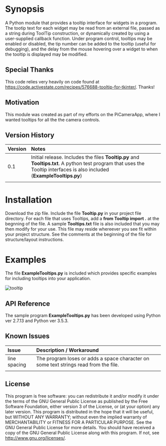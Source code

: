 # Synopsis

A Python module that provides a tooltip interface for widgets in a program. The tootip text for each widget may be read from an external file, passed as a string during ToolTip construction, or dynamically created by using a user-supplied callback function. Under program control, tooltips may be enabled or disabled, the tip number can be added to the tooltip (useful for debugging), and the delay from the mouse hovering over a widget to when the tooltip is displayed may be modified.

## Special Thanks

This code relies very heavily on code found at https://code.activestate.com/recipes/576688-tooltip-for-tkinter/. Thanks!

## Motivation

This module was created as part of my efforts on the PiCameraApp, where I wanted tooltips for all the the camera controls.

## Version History

| Version    | Notes                               |
| :--------- | :----------------------------------------------------- |
| 0.1 | Initial release. Includes the files **Tooltip.py** and **Tooltips.txt**. A python test program that uses the Tooltip interfaces is also included (**ExampleTooltips.py**) |
| | |

# Installation

Download the zip file. Include the file **Tooltip.py** in your project file directory. For each file that uses Tooltips, add a **from Tooltip import .** at the begnning of the file. A sample **Tooltips.txt** file is also included that you may then modify for your use. This file may reside whereever you see fit within your project structure. See the comments at the beginning of the file for structure/layout instructions.

# Examples

The file **ExampleTooltips.py** is included which provides specific examples for including tooltips into your application.

![tooltip](https://user-images.githubusercontent.com/3778024/36656513-5bf01ee4-1a8e-11e8-9c6a-19342999e5fe.png)

## API Reference

The sample program **ExampleTooltips.py** has been developed using Python ver 2.7.13 and Python ver 3.5.3.

## Known Issues

| Issue      | Description / Workaround                               |
| :--------- | :----------------------------------------------------- |
| line spacing | The program loses or adds a space character on some text strings read from the file. |
| | |

## License

This program is free software: you can redistribute it and/or modify it under the terms of the GNU General Public License as published by the Free Software Foundation, either version 3 of the License, or (at your option) any later version. This program is distributed in the hope that it will be useful, but WITHOUT ANY WARRANTY; without even the implied warranty of MERCHANTABILITY or FITNESS FOR A PARTICULAR PURPOSE.  See the GNU General Public License for more details. You should have received a copy of the GNU General Public License along with this program.  If not, see http://www.gnu.org/licenses/.
